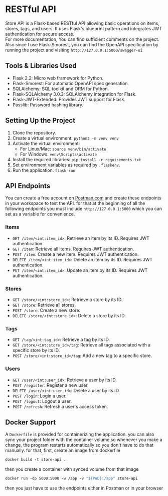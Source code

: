 
# RESTful API

Store API is a Flask-based RESTful API allowing basic operations 
on items, stores, tags, and users. It uses Flask's blueprint
pattern and integrates JWT authentication for secure access.  
For more documentation, You can find sufficient comments on the project. Also since I use Flask-Smorest, you can find the OpenAPI specification 
by running the project and visiting `http://127.0.0.1:5000/swagger-ui`

## Tools & Libraries Used

- Flask 2.2: Micro web framework for Python.
- Flask-Smorest: For automatic OpenAPI spec generation.
- SQLAlchemy: SQL toolkit and ORM for Python.
- Flask-SQLAlchemy 3.0.3: SQLAlchemy integration for Flask.
- Flask-JWT-Extended: Provides JWT support for Flask.
- Passlib: Password hashing library.

## Setting Up the Project

1. Clone the repository.
2. Create a virtual environment: `python3 -m venv venv`
3. Activate the virtual environment: 
    - For Linux/Mac: `source venv/bin/activate`
    - For Windows: `venv\Scripts\activate`
4. Install the required libraries: `pip install -r requirements.txt`
5. Set environment variables as required by `.flaskenv`.
6. Run the application: `flask run`

## API Endpoints
You can create a free account on [Postman.com](https://www.postman.com/) and
create these endpoints in your workspace to test the API. for that at the beginning of all the
following endpoints you must include `http://127.0.0.1:5000` which you can set as a variable 
for convenience.

### Items

- `GET /item/<int:item_id>`: Retrieve an item by its ID. Requires JWT authentication.
- `GET /item`: Retrieve all items. Requires JWT authentication.
- `POST /item`: Create a new item. Requires JWT authentication.
- `DELETE /item/<int:item_id>`: Delete an item by its ID. Requires JWT authentication.
- `PUT /item/<int:item_id>`: Update an item by its ID. Requires JWT authentication.

### Stores

- `GET /store/<int:store_id>`: Retrieve a store by its ID.
- `GET /store`: Retrieve all stores.
- `POST /store`: Create a new store.
- `DELETE /store/<int:store_id>`: Delete a store by its ID.

### Tags

- `GET /tag/<int:tag_id>`: Retrieve a tag by its ID.
- `GET /store/<int:store_id>/tag`: Retrieve all tags associated with a specific store by its ID.
- `POST /store/<int:store_id>/tag`: Add a new tag to a specific store.

### Users

- `GET /user/<int:user_id>`: Retrieve a user by its ID.
- `POST /register`: Register a new user.
- `DELETE /user/<int:user_id>`: Delete a user by its ID.
- `POST /login`: Login a user.
- `POST /logout`: Logout a user.
- `POST /refresh`: Refresh a user's access token.

## Docker Support

A `Dockerfile` is provided for containerizing the application. you can also sync your project folder
with the container volume so whenever you make a change, the program restarts automatically
so you don't have to do that manually. for that, first, create an image from dockerfile
```dockerfile
docker build -t store-api .
```
then you create a container with synced volume from that image
```dockerfile
docker run -dp 5000:5000 -w /app -v "${PWD}:/app" store-api
```
then you just have to use the endpoints either in Postman or in your browser
